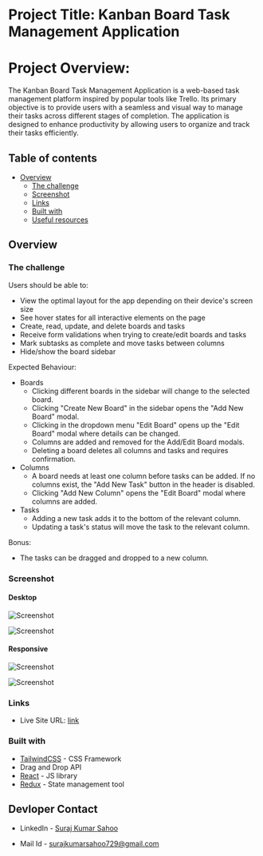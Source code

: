 # Project Title: Kanban Board Task Management Application

# Project Overview:
The Kanban Board Task Management Application is a web-based task management platform inspired by popular tools like Trello. Its primary objective is to provide users with a seamless and visual way to manage their tasks across different stages of completion. The application is designed to enhance productivity by allowing users to organize and track their tasks efficiently.


## Table of contents

- [Overview](#overview)
  - [The challenge](#the-challenge)
  - [Screenshot](#screenshot)
  - [Links](#links)
  - [Built with](#built-with)
  - [Useful resources](#useful-resources)


## Overview

### The challenge

Users should be able to:

- View the optimal layout for the app depending on their device's screen size
- See hover states for all interactive elements on the page
- Create, read, update, and delete boards and tasks
- Receive form validations when trying to create/edit boards and tasks
- Mark subtasks as complete and move tasks between columns
- Hide/show the board sidebar

Expected Behaviour:

- Boards
  - Clicking different boards in the sidebar will change to the selected board.
  - Clicking "Create New Board" in the sidebar opens the "Add New Board" modal.
  - Clicking in the dropdown menu "Edit Board" opens up the "Edit Board" modal where details can be changed.
  - Columns are added and removed for the Add/Edit Board modals.
  - Deleting a board deletes all columns and tasks and requires confirmation.
- Columns
  - A board needs at least one column before tasks can be added. If no columns exist, the "Add New Task" button in the header is disabled.
  - Clicking "Add New Column" opens the "Edit Board" modal where columns are added.
- Tasks
  - Adding a new task adds it to the bottom of the relevant column.
  - Updating a task's status will move the task to the relevant column.

Bonus:

- The tasks can be dragged and dropped to a new column.

### Screenshot

#### Desktop
![Screenshot](public/ss-1.jpg)

![Screenshot](public/ss-4.jpg)

#### Responsive
![Screenshot](public/ss-2.jpg)

![Screenshot](public/ssr-3.jpg)
### Links

- Live Site URL: [link](https://kanban-task-mangement-ruby.vercel.app/)

### Built with

- [TailwindCSS](https://tailwindcss.com/) - CSS Framework
- Drag and Drop API
- [React](https://reactjs.org/) - JS library
- [Redux](https://redux.js.org/) - State management tool



## Devloper Contact

- LinkedIn - [Suraj Kumar Sahoo](https://www.linkedin.com/in/suraj-kumar-sahoo-59a115171/)

- Mail Id - surajkumarsahoo729@gmail.com
